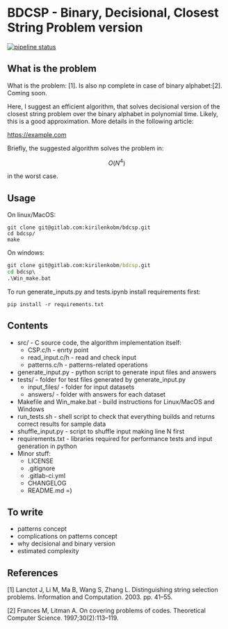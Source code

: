 
# BDCSP - Binary, Decisional, Closest String Problem version

[![pipeline status](https://gitlab.com/kirilenkobm/bdcsp/badges/master/pipeline.svg)](https://gitlab.com/kirilenkobm/bdcsp/commits/master)

## What is the problem

What is the problem: [1]. Is also np complete in case of binary alphabet:[2]. Coming soon.

Here, I suggest an efficient algorithm, that solves decisional version of the closest string problem over the binary alphabet in polynomial time. Likely, this is a good approximation. More details in the following article:

<https://example.com>

Briefly, the suggested algorithm solves the problem in:

``` math
O(N^4)
```

in the worst case.

## Usage

On linux/MacOS:

```shell
git clone git@gitlab.com:kirilenkobm/bdcsp.git
cd bdcsp/
make
```

On windows:

```bat
git clone git@gitlab.com:kirilenkobm/bdcsp.git
cd bdcsp\
.\Win_make.bat
```

To run generate_inputs.py and tests.ipynb install requirements first:

```shell
pip install -r requirements.txt
```

## Contents

- src/ - C source code, the algorithm implementation itself:
  - CSP.c/h - enrty point
  - read_input.c/h - read and check input
  - patterns.c/h - patterns-related operations
- generate_input.py - python script to generate input files and answers
- tests/ - folder for test files generated by generate_input.py
  - input_files/ - folder for input datasets
  - answers/ - folder with answers for each dataset
- Makefile and Win_make.bat - build instructions for Linux/MacOS and Windows
- run_tests.sh - shell script to check that everything builds and returns correct results for sample data
- shuffle_input.py - script to shuffle input making line N first
- requirements.txt - libraries required for performance tests and input generation in python
- Minor stuff:
  - LICENSE
  - .gitignore
  - .gitlab-ci.yml
  - CHANGELOG
  - README.md =)

## To write

- patterns concept
- complications on patterns concept
- why decisional and binary version
- estimated complexity

## References

[1] Lanctot J, Li M, Ma B, Wang S, Zhang L. Distinguishing string selection problems. Information and Computation. 2003. pp. 41–55.

[2] Frances M, Litman A. On covering problems of codes. Theoretical Computer Science. 1997;30(2):113–119.
